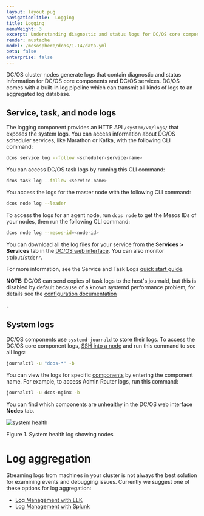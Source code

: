 ```yaml
---
layout: layout.pug
navigationTitle:  Logging
title: Logging
menuWeight: 3
excerpt: Understanding diagnostic and status logs for DC/OS core components and services
render: mustache
model: /mesosphere/dcos/1.14/data.yml
beta: false
enterprise: false
---
```


DC/OS cluster nodes generate logs that contain diagnostic and status information for DC/OS core components and DC/OS services. DC/OS comes with a built-in log pipeline which can transmit all kinds of logs to an aggregated log database.

## Service, task, and node logs

The logging component provides an HTTP API `/system/v1/logs/` that exposes the system logs. You can access information about DC/OS scheduler services, like Marathon or Kafka, with the following CLI command:

```bash
dcos service log --follow <scheduler-service-name>
```

You can access DC/OS task logs by running this CLI command:

```bash
dcos task log --follow <service-name>
```

You access the logs for the master node with the following CLI command:

```bash
dcos node log --leader
```

To access the logs for an agent node, run `dcos node` to get the Mesos IDs of your nodes, then run the following CLI command:

```bash
dcos node log --mesos-id=<node-id>
```

You can download all the log files for your service from the **Services > Services** tab in the [DC/OS web interface](/mesosphere/dcos/1.14/gui/). You can also monitor `stdout`/`stderr`.

For more information, see the Service and Task Logs [quick start guide](/mesosphere/dcos/1.14/monitoring/logging/quickstart/).

<p class="message--note"><strong>NOTE: </strong> DC/OS can send copies of task logs to the host's journald, but this is disabled by default because of a known systemd performance problem, for details see the <a href="/1.14/installing/production/advanced-configuration/configuration-reference/#mesos-container-log-sink">configuration documentation</a></p>.

## System logs

DC/OS components use `systemd-journald` to store their logs. To access the DC/OS core component logs, [SSH into a node][5] and run this command to see all logs:

```bash
journalctl -u "dcos-*" -b
```

You can view the logs for specific [components](/mesosphere/dcos/1.14/overview/architecture/components/) by entering the component name. For example, to access Admin Router logs, run this command:

```bash
journalctl -u dcos-nginx -b
```

You can find which components are unhealthy in the DC/OS web interface **Nodes** tab.

![system health](/mesosphere/dcos/1.14/img/GUI-Nodes-Main_View_Agents-1_12.png)

Figure 1. System health log showing nodes

# Log aggregation

Streaming logs from machines in your cluster is not always the best solution for examining events and debugging issues. <!-- In cases where you need a history of what has happened, you require a method for storing and aggregating logs. DC/OS comes with a built-in log pipeline based on [Fluent Bit](https://fluentbit.io/), an open source log processor and forwarder. Fluent Bit runs on each node, both masters and agents, in DC/OS. It gathers metrics from each component by tailing logs from journald. Tasks running on Mesos can also optionally [transmit logs to Fluent Bit](/mesosphere/dcos/1.14/monitoring/logging/configure-task-logs/). -->Currently we suggest one of these options for log aggregation:

- [Log Management with ELK](/mesosphere/dcos/1.14/monitoring/logging/aggregating/elk/)
- [Log Management with Splunk](/mesosphere/dcos/1.14/monitoring/logging/aggregating/splunk/)


[5]: /1.14/administering-clusters/sshcluster/
